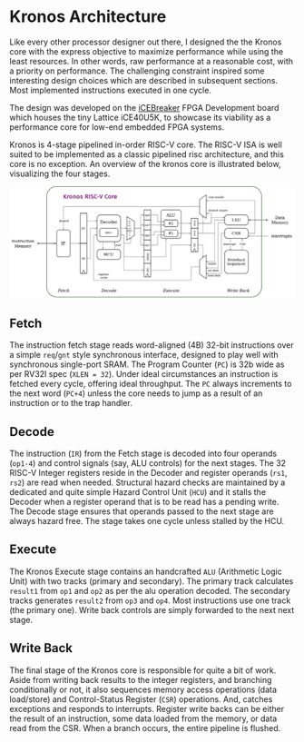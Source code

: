 # Kronos Architecture

Like every other processor designer out there, I designed the the Kronos core with the express objective to maximize performance while using the least resources. In other words, raw performance at a reasonable cost, with a priority on performance. The challenging constraint inspired some interesting design choices which are described in subsequent sections. Most implemented instructions executed in one cycle.

The design was developed on the [iCEBreaker](https://1bitsquared.com/products/icebreaker) FPGA Development board which houses the tiny Lattice iCE40U5K, to showcase its viability as a performance core for low-end embedded FPGA systems.

Kronos is 4-stage pipelined in-order RISC-V core. The RISC-V ISA is well suited to be implemented as a classic pipelined risc architecture, and this core is no exception. An overview of the kronos core is illustrated below, visualizing the four stages.

![Kronos Architecture](_images/kronos_arch.png)


## Fetch

The instruction fetch stage reads word-aligned (4B) 32-bit instructions over a simple `req`/`gnt` style synchronous interface, designed to play well with synchronous single-port SRAM. The Program Counter (`PC`) is 32b wide as per RV32I spec (`XLEN = 32`). Under ideal circumstances an instruction is fetched every cycle, offering ideal throughput. The `PC` always increments to the next word (`PC+4`) unless the core needs to jump as a result of an instruction or to the trap handler.

## Decode

The instruction (`IR`) from the Fetch stage is decoded into four operands (`op1-4`) and control signals (say, ALU controls) for the next stages. The 32 RISC-V Integer registers reside in the Decoder and register operands (`rs1`, `rs2`) are read when needed. Structural hazard checks are maintained by a dedicated and quite simple Hazard Control Unit (`HCU`) and it stalls the Decoder when a register operand that is to be read has a pending write. The Decode stage ensures that operands passed to the next stage are always hazard free. The stage takes one cycle unless stalled by the HCU.

## Execute

The Kronos Execute stage contains an handcrafted `ALU` (Arithmetic Logic Unit) with two tracks (primary and secondary). The primary track calculates `result1` from `op1` and `op2` as per the alu operation decoded. The secondary tracks generates `result2` from `op3` and `op4`. Most instructions use one track (the primary one). Write back controls are simply forwarded to the next next stage.

## Write Back

The final stage of the Kronos core is responsible for quite a bit of work. Aside from writing back results to the integer registers, and branching conditionally or not, it also sequences memory access operations (data load/store) and Control-Status Register (`CSR`) operations. And, catches exceptions and responds to interrupts. Register write backs can be either the result of an instruction, some data loaded from the memory, or data read from the CSR. When a branch occurs, the entire pipeline is flushed.
